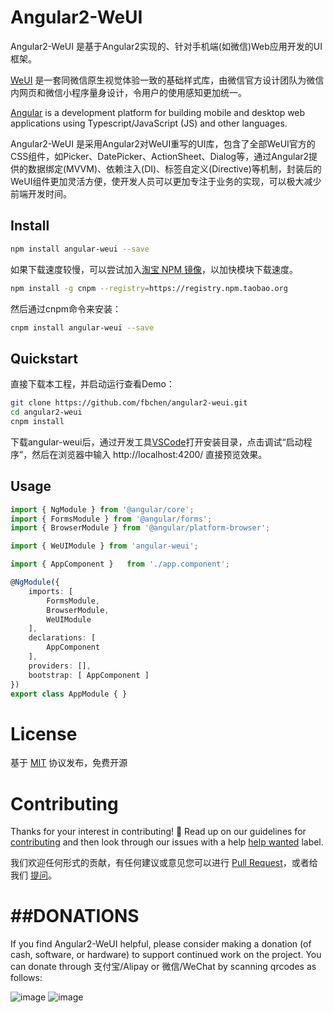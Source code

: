 # Angular2-WeUI
Angular2-WeUI 是基于Angular2实现的、针对手机端(如微信)Web应用开发的UI框架。

[WeUI](https://weui.io/) 是一套同微信原生视觉体验一致的基础样式库，由微信官方设计团队为微信内网页和微信小程序量身设计，令用户的使用感知更加统一。

[Angular](https://github.com/angular/angular) is a development platform for building mobile and desktop web applications using Typescript/JavaScript (JS) and other languages.

Angular2-WeUI 是采用Angular2对WeUI重写的UI库，包含了全部WeUI官方的CSS组件，如Picker、DatePicker、ActionSheet、Dialog等，通过Angular2提供的数据绑定(MVVM)、依赖注入(DI)、标签自定义(Directive)等机制，封装后的WeUI组件更加灵活方便，使开发人员可以更加专注于业务的实现，可以极大减少前端开发时间。

## Install

```bash
npm install angular-weui --save
```

如果下载速度较慢，可以尝试加入[淘宝 NPM 镜像](http://npm.taobao.org)，以加快模块下载速度。

```bash
npm install -g cnpm --registry=https://registry.npm.taobao.org
```

然后通过cnpm命令来安装：
```bash
cnpm install angular-weui --save
```

## Quickstart

直接下载本工程，并启动运行查看Demo：
```bash
git clone https://github.com/fbchen/angular2-weui.git
cd angular2-weui
cnpm install
```

下载angular-weui后，通过开发工具[VSCode](http://code.visualstudio.com/Download)打开安装目录，点击调试“启动程序”，然后在浏览器中输入 http://localhost:4200/ 直接预览效果。

## Usage

```ts
import { NgModule } from '@angular/core';
import { FormsModule } from '@angular/forms';
import { BrowserModule } from '@angular/platform-browser';

import { WeUIModule } from 'angular-weui';

import { AppComponent }   from './app.component';

@NgModule({
    imports: [
        FormsModule,
        BrowserModule,
        WeUIModule
    ],
    declarations: [
        AppComponent
    ],
    providers: [],
    bootstrap: [ AppComponent ]
})
export class AppModule { }
```

# License

基于 [MIT](./LICENSE) 协议发布，免费开源

# Contributing
Thanks for your interest in contributing! :tada: Read up on our guidelines for [contributing][contributing] and then look through our issues with a help [help wanted](https://github.com/fbchen/angular2-weui/issues?q=is%3Aopen+is%3Aissue+label%3A%22help+wanted%22)
label.

我们欢迎任何形式的贡献，有任何建议或意见您可以进行 [Pull Request](https://github.com/fbchen/angular2-weui/pulls)，或者给我们 [提问](https://github.com/fbchen/angular2-weui/issues)。

##DONATIONS
=========

If you find Angular2-WeUI helpful, please consider making a donation (of cash,
software, or hardware) to support continued work on the project. You can
donate through 支付宝/Alipay or 微信/WeChat by scanning qrcodes as follows:

![image](https://github.com/fbchen/angular2-weui/raw/master/.github/images/alipay.jpg)
![image](https://github.com/fbchen/angular2-weui/raw/master/.github/images/wcpay.jpg)


[contributing]: https://github.com/fbchen/angular2-weui/.github/CONTRIBUTING.md
